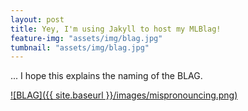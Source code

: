 ```yaml
---
layout: post
title: Yey, I'm using Jakyll to host my MLBlag!
feature-img: "assets/img/blag.jpg"
tumbnail: "assets/img/blag.jpg"
---
```


... I hope this explains the naming of the BLAG.


[![BLAG]({{ site.baseurl
   }}/images/mispronouncing.png)]({{page.url}})
